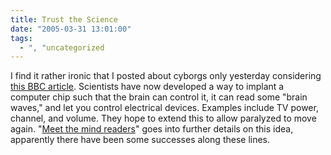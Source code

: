 ```yaml
---
title: Trust the Science
date: "2005-03-31 13:01:00"
tags:
  - ", "uncategorized
---
```

<p> I find it rather ironic that I posted
about cyborgs only yesterday considering <a href="http://news.bbc.co.uk/2/hi/health/4396387.stm">this
BBC article</a>.  Scientists have now developed a way to
implant a computer chip such that the brain can control it,
it can read some "brain waves," and let you control electrical
devices.  Examples include TV power, channel, and volume.
They hope to extend this to allow paralyzed to move again.  "<a href="http://www.guardian.co.uk/life/feature/story/0,13026,1448140,00.html">Meet
the mind readers</a>" goes into further details on this idea,
apparently there have been some successes along these lines.</p>

